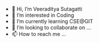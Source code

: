 - 👋 Hi, I’m Veeraditya Sutagatti
- 👀 I’m interested in Coding    
- 🌱 I’m currently learning CSE@GIT
- 💞️ I’m looking to collaborate on ...
- 📫 How to reach me ...

<!---
06veer/06veer is a ✨ special ✨ repository because its `README.md` (this file) appears on your GitHub profile.
You can click the Preview link to take a look at your changes.
--->
